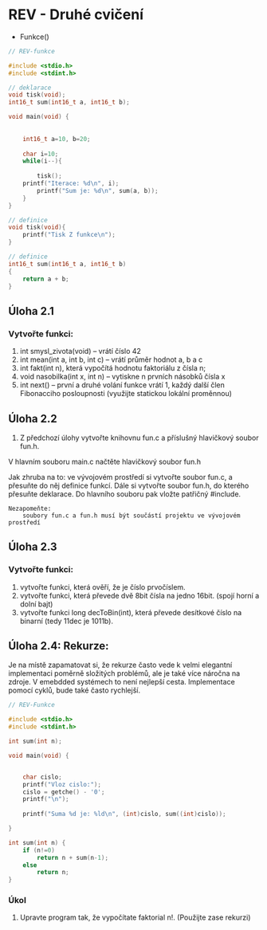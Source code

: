 # REV - Druhé cvičení
- Funkce()
```c
// REV-funkce

#include <stdio.h>
#include <stdint.h>

// deklarace
void tisk(void);
int16_t sum(int16_t a, int16_t b);

void main(void) {
    
    
    int16_t a=10, b=20;
    
    char i=10;
    while(i--){
    	
        tisk();
	printf("Iterace: %d\n", i);
        printf("Sum je: %d\n", sum(a, b)); 
    }
}

// definice
void tisk(void){
    printf("Tisk Z funkce\n");
}

// definice
int16_t sum(int16_t a, int16_t b)
{
    return a + b;
}
```

## Úloha 2.1

### Vytvořte funkci: 
  1) int smysl_zivota(void) – vrátí číslo 42
  2) int mean(int a, int b, int c) – vrátí průměr hodnot a, b a c
  3) int fakt(int n), která vypočítá hodnotu faktoriálu z čísla n;
  4) void nasobilka(int x, int n) – vytiskne n prvních násobků čísla x
  5) int next() – první a druhé volání funkce vrátí 1, každý další člen Fibonacciho posloupnosti (využijte statickou lokální proměnnou)


## Úloha 2.2

1) Z předchozí úlohy vytvořte knihovnu fun.c a příslušný hlavičkový soubor fun.h.

  V hlavním souboru main.c načtěte hlavičkový soubor fun.h

Jak zhruba na to: 
ve vývojovém prostředí si vytvořte soubor fun.c, a přesuňte do něj definice funkcí. Dále si vytvořte soubor            fun.h, do kterého přesuňte deklarace. Do hlavního souboru pak vložte patřičný #include.
```
Nezapomeňte:
    soubory fun.c a fun.h musí být součástí projektu ve vývojovém prostředí
```

## Úloha 2.3

### Vytvořte funkci: 
  1) vytvořte funkci, která ověří, že je číslo prvočíslem.
  2) vytvořte funkci, která převede dvě 8bit čísla na jedno 16bit. (spojí horní a dolní bajt)
  3) vytvořte funkci long decToBin(int), která převede desítkové číslo na binarní (tedy 11dec je 1011b).


## Úloha 2.4: Rekurze:
Je na místě zapamatovat si, že rekurze často vede k velmi elegantní implementaci poměrně složitých problémů, ale je také více náročna na zdroje. V emebdded systémech to není nejlepší cesta. Implementace pomocí cyklů, bude také často rychlejší.


```c
// REV-Funkce

#include <stdio.h>
#include <stdint.h>

int sum(int n);

void main(void) {


    char cislo;
    printf("Vloz cislo:");
    cislo = getche() - '0';
    printf("\n");
        
    printf("Suma %d je: %ld\n", (int)cislo, sum((int)cislo));

}

int sum(int n) {
    if (n!=0)
        return n + sum(n-1);
    else
        return n;
}
```
### Úkol
  1) Upravte program tak, že vypočítate faktorial n!. (Použijte zase rekurzi)
